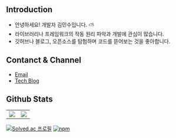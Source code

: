 ## Introduction

- 안녕하세요! 개발자 김민수입니다. ⛅️
- 라이브러리나 프레임워크의 작동 원리 파악과 개발에 관심이 많습니다.
- 깃허브나 블로그, 오픈소스를 탐험하며 코드를 뜯어보는 것을 좋아합니다.

## Contanct & Channel

- [Email](mailto:alstn113@gmail.com)
- [Tech Blog](https://alstn113.tistory.com/)

## Github Stats
<table>
  <tr>
    <td width="50%">
      <img src = "https://github-readme-stats-git-masterrstaa-rickstaa.vercel.app/api?username=alstn113&show_icons=true&hide_border=true" align="center"/>
    </td>
    <td width="50%">
      <img src = "https://github-readme-stats-git-masterrstaa-rickstaa.vercel.app/api/top-langs/?username=alstn113&layout=compact&hide_border=true&langs_count=6&hide=html,css,svelte,vue,shell" align="center"/>
    </td>
  </tr>
</table>  

[![Solved.ac 프로필](http://mazassumnida.wtf/api/mini/generate_badge?boj=alstn113)](https://solved.ac/profile/alstn113)  [![npm](https://img.shields.io/static/v1?label=npm&message=packages&color=%23CB3837)](https://www.npmjs.com/~alstn113)    

